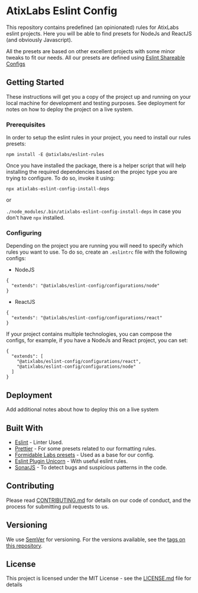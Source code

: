 # AtixLabs Eslint Config 

This repository contains predefined (an opinionated) rules for AtixLabs eslint projects. Here you will be able to find presets for NodeJs and ReactJS (and obviously Javascript).

All the presets are based on other excellent projects with some minor tweaks to fit our needs. All our presets are defined using [Eslint Shareable Configs](https://eslint.org/docs/developer-guide/shareable-configs)

## Getting Started

These instructions will get you a copy of the project up and running on your local machine for development and testing purposes. See deployment for notes on how to deploy the project on a live system.

### Prerequisites

In order to setup the eslint rules in your project, you need to install our rules presets: 

```
npm install -E @atixlabs/eslint-rules
```

Once you have installed the package, there is a helper script that will help installing the required dependencies based on the projec type you are trying to configure. To do so, invoke it using:

`npx atixlabs-eslint-config-install-deps` 

or

`./node_modules/.bin/atixlabs-eslint-config-install-deps` in case you don't have `npx` installed.

### Configuring 

Depending on the project you are running you will need to specify which rules you want to use. To do so, create an `.eslintrc` file with the following configs:

- NodeJS

```
{
  "extends": "@atixlabs/eslint-config/configurations/node"
}

```

- ReactJS

```
{
  "extends": "@atixlabs/eslint-config/configurations/react"
}

```

If your project contains multiple technologies, you can compose the configs, for example, if you have a NodeJs and React project, you can set:

```
{
  "extends": [
    "@atixlabs/eslint-config/configurations/react",
    "@atixlabs/eslint-config/configurations/node"
  ]
}

```
## Deployment

Add additional notes about how to deploy this on a live system

## Built With

* [Eslint](https://eslint.org/) - Linter Used.
* [Prettier](https://prettier.io/) - For some presets related to our formatting rules.
* [Formidable Labs presets](https://github.com/FormidableLabs/eslint-config-formidable) - Used as a base for our config.
* [Eslint Plugin Unicorn](https://github.com/sindresorhus/eslint-plugin-unicorn) - With useful eslint rules.
* [SonarJS](https://github.com/SonarSource/eslint-plugin-sonarjs) - To detect bugs and suspicious patterns in the code.

## Contributing

Please read [CONTRIBUTING.md](CONTRIBUTING.md) for details on our code of conduct, and the process for submitting pull requests to us.

## Versioning

We use [SemVer](http://semver.org/) for versioning. For the versions available, see the [tags on this repository](https://github.com/your/project/tags). 

## License

This project is licensed under the MIT License - see the [LICENSE.md](LICENSE.md) file for details



